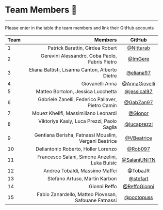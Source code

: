 # Team Members :rocket:

--------------------------------------------------------------------------------

Please enter in the table the team members and link their GitHub accounts

Team |                         Members                   | GitHub
:--- | ------------------------------:                   | :----:
1    | Patrick Barattin, Girdea Robert                   | [@Nittarab](https://github.com/Nittarab)
2    | Gerevini Alessandro, Coba Paolo, Fabris Pietro    | [@ImGere](https://github.com/ImGere)
3    | Eliana Battisti, Lisanna Canton, Alberto Dietre   | [@eliana97](https://github.com/eliana97)
4    | Giovanelli Anna                                   | [@AnnaGiovelli](https://github.com/AnnaGiovanelli)
5    | Matteo Bortolon, Jessica Lucchetta                | [@jessical97](https://github.com/jessical97)
6    | Gabriele Zanelli, Federico Pallaver, Pietro Camin | [@GabZan97](https://github.com/GabZan97)
7    | Mouez Khelifi, Massimiliano Leonardi              | [@Glonor](https://github.com/Glonor)
8    | Viktoriya Kasiy, Luca Prezzi, Paolo Saglia        | [@lucaprezzi](https://github.com/lucaprezzi)
9    | Gentiana Berisha, Fatnassi Mouslim, Vergani Beatrice | [@VBeatrice](https://github.com/VBeatrice)
10   | Dellantonio Roberto, Holler Lorenzo               | [@Rob097](https://github.com/Rob097)
11   | Francesco Salani, Simone Anzelini, Luka Buisic    | [@SalaniUNITN](https://github.com/SalaniUNITN)
12   | Andrea Tobaldi, Massimo Maffei                    | [@TobaJR](https://github.com/TobaJR)
13   | Stefano Artuso, Martin Karbon                     | [@stefart](https://github.com/stefart)
14   | Gionni Reffo                                      | [@ReffoGionni](https://github.com/ReffoGionni)
15   | Fabio Zanardello, Matteo Piovesan, Safouane Fatnassi| [@ooctopuss](https://github.com/ooctopuss)

